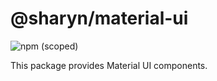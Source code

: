 # @sharyn/material-ui

![npm (scoped)](https://img.shields.io/npm/v/@sharyn/material-ui.svg)

This package provides Material UI components.
